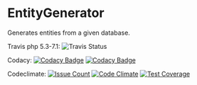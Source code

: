 # EntityGenerator
Generates entities from a given database.

Travis php 5.3-7.1:
![Travis Status](https://travis-ci.org/Idrinth/EntityGenerator.svg?branch=master)

Codacy:
[![Codacy Badge](https://api.codacy.com/project/badge/Grade/7e300b0906044c91a1b3bcf592dcac22)](https://www.codacy.com/app/Idrinth/EntityGenerator?utm_source=github.com&amp;utm_medium=referral&amp;utm_content=Idrinth/EntityGenerator&amp;utm_campaign=Badge_Grade)
[![Codacy Badge](https://api.codacy.com/project/badge/Coverage/7e300b0906044c91a1b3bcf592dcac22)](https://www.codacy.com/app/Idrinth/EntityGenerator?utm_source=github.com&amp;utm_medium=referral&amp;utm_content=Idrinth/EntityGenerator&amp;utm_campaign=Badge_Coverage)

Codeclimate:
[![Issue Count](https://lima.codeclimate.com/github/Idrinth/EntityGenerator/badges/issue_count.svg)](https://lima.codeclimate.com/github/Idrinth/EntityGenerator)
[![Code Climate](https://lima.codeclimate.com/github/Idrinth/EntityGenerator/badges/gpa.svg)](https://lima.codeclimate.com/github/Idrinth/EntityGenerator)
[![Test Coverage](https://lima.codeclimate.com/github/Idrinth/EntityGenerator/badges/coverage.svg)](https://lima.codeclimate.com/github/Idrinth/EntityGenerator/coverage)